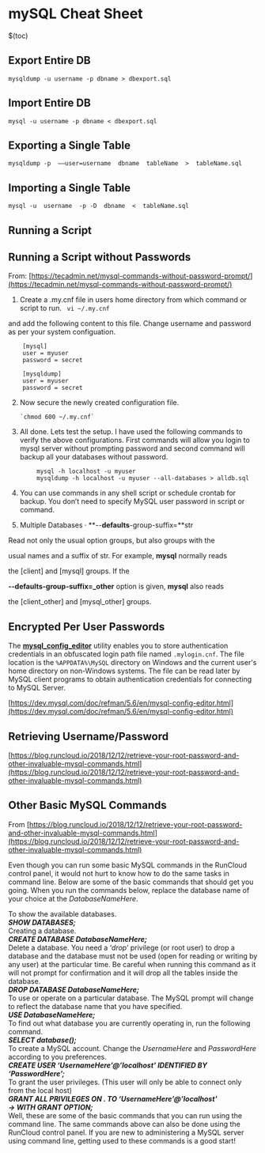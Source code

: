 # mySQL Cheat Sheet

$(toc)

## Export Entire DB
`mysqldump -u username -p dbname > dbexport.sql`

## Import Entire DB
`mysql -u username -p dbname < dbexport.sql`

## Exporting a Single Table
  
`mysqldump -p  ––user=username  dbname  tableName  >  tableName.sql`

## Importing a Single Table  

`mysql -u  username  -p -D  dbname  <  tableName.sql`

## Running a Script

## Running a Script without Passwords

From: [https://tecadmin.net/mysql-commands-without-password-prompt/](https://tecadmin.net/mysql-commands-without-password-prompt/)

1. Create a .my.cnf file in users home directory from which command or script to run.
` vi ~/.my.cnf`

and add the following content to this file. Change username and password as per your system configuation.

```
    [mysql]
    user = myuser
    password = secret

	[mysqldump]
	user = myuser
	password = secret
```
2. Now secure the newly created configuration file.

       `chmod 600 ~/.my.cnf`
    
3. All done. Lets test the setup. I have used the following commands to verify the above configurations. First commands will allow you login to mysql server without prompting password and second command will backup all your databases without password.
```
		mysql -h localhost -u myuser
		mysqldump -h localhost -u myuser --all-databases > alldb.sql
```
4. You can use commands in any shell script or schedule crontab for backup. You don’t need to specify MySQL user password in script or command.

5. Multiple Databases
· **--****defaults****-group-suffix=**str

  

Read not only the usual option groups, but also groups with the

usual names and a suffix of str. For example, **mysql** normally reads

the [client] and [mysql] groups. If the

**--****defaults****-group-suffix=_other** option is given, **mysql** also reads

the [client_other] and [mysql_other] groups.
## Encrypted Per User Passwords

The  [**mysql_config_editor**](https://dev.mysql.com/doc/refman/5.6/en/mysql-config-editor.html "4.6.6 mysql_config_editor — MySQL Configuration Utility")  utility enables you to store authentication credentials in an obfuscated login path file named  `.mylogin.cnf`. The file location is the  `%APPDATA%\MySQL`  directory on Windows and the current user's home directory on non-Windows systems. The file can be read later by MySQL client programs to obtain authentication credentials for connecting to MySQL Server.

[https://dev.mysql.com/doc/refman/5.6/en/mysql-config-editor.html](https://dev.mysql.com/doc/refman/5.6/en/mysql-config-editor.html)

## Retrieving Username/Password

[https://blog.runcloud.io/2018/12/12/retrieve-your-root-password-and-other-invaluable-mysql-commands.html](https://blog.runcloud.io/2018/12/12/retrieve-your-root-password-and-other-invaluable-mysql-commands.html)

## **Other Basic MySQL Commands**

From [https://blog.runcloud.io/2018/12/12/retrieve-your-root-password-and-other-invaluable-mysql-commands.html](https://blog.runcloud.io/2018/12/12/retrieve-your-root-password-and-other-invaluable-mysql-commands.html)

Even though you can run some basic MySQL commands in the RunCloud control panel, it would not hurt to know how to do the same tasks in command line. Below are some of the basic commands that should get you going. When you run the commands below, replace the database name of your choice at the _DatabaseNameHere_.  

To show the available databases.  
**_SHOW DATABASES;_**  
Creating a database.  
**_CREATE DATABASE DatabaseNameHere;_**  
Delete a database. You need a ‘_drop_’ privilege (or root user) to drop a database and the database must not be used (open for reading or writing by any user) at the particular time. Be careful when running this command as it will not prompt for confirmation and it will drop all the tables inside the database.  
**_DROP DATABASE DatabaseNameHere;_**  
To use or operate on a particular database. The MySQL prompt will change to reflect the database name that you have specified.  
**_USE_ _DatabaseNameHere;_**  
To find out what database you are currently operating in, run the following command.  
**_SELECT database();_**  
To create a MySQL account. Change the _UsernameHere_ and _PasswordHere_ according to you preferences.  
**_CREATE USER ‘UsernameHere’@’localhost’ IDENTIFIED BY ‘PasswordHere’;_**  
To grant the user privileges. (This user will only be able to connect only from the local host)  
**_GRANT ALL PRIVILEGES ON *.* TO ‘UsernameHere’@’localhost’_**  
**_-> WITH GRANT OPTION;_**  
Well, these are some of the basic commands that you can run using the command line. The same commands above can also be done using the RunCloud control panel. If you are new to administering a MySQL server using command line, getting used to these commands is a good start!
<!--stackedit_data:
eyJoaXN0b3J5IjpbLTExOTE4NDcxNTAsMTg0MDg3ODY1MSwtMT
c5ODM1MjczNiwtMTI1MzI5OTc4XX0=
-->